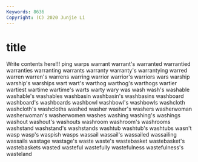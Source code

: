 ```yaml
---
Keywords: 8636
Copyright: (C) 2020 Junjie Li
---
```


# title

Write contents here!!!
ping 
warps 
warrant 
warrant's
warranted 
warrantied 
warranties 
warranting 
warrants 
warranty 
warranty's 
warrantying 
warred 
warren
warren's 
warrens 
warring 
warrior 
warrior's 
warriors 
wars 
warship 
warship's 
warships
wart 
wart's 
warthog 
warthog's 
warthogs 
wartier 
wartiest 
wartime 
wartime's 
warts
warty 
wary 
was 
wash 
wash's 
washable 
washable's 
washables 
washbasin 
washbasin's
washbasins 
washboard 
washboard's 
washboards 
washbowl 
washbowl's 
washbowls 
washcloth 
washcloth's 
washcloths
washed 
washer 
washer's 
washers 
washerwoman 
washerwoman's 
washerwomen 
washes 
washing 
washing's
washings 
washout 
washout's 
washouts 
washroom 
washroom's 
washrooms 
washstand 
washstand's 
washstands
washtub 
washtub's 
washtubs 
wasn't 
wasp 
wasp's 
waspish 
wasps 
wassail 
wassail's
wassailed 
wassailing 
wassails 
wastage 
wastage's 
waste 
waste's 
wastebasket 
wastebasket's 
wastebaskets
wasted 
wasteful 
wastefully 
wastefulness 
wastefulness's 
wasteland 
